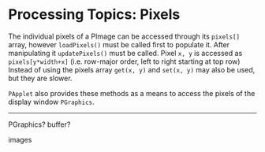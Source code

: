 # Processing Topics: Pixels

The individual pixels of a PImage can be accessed through its `pixels[]` array, however `loadPixels()` must be called first to populate it. After manipulating it `updatePixels()` must be called. Pixel `x, y` is accessed as `pixels[y*width+x]` (i.e. row-major order, left to right starting at top row) Instead of using the pixels array `get(x, y)` and `set(x, y)` may also be used, but they are slower.

`PApplet` also provides these methods as a means to access the pixels of the display window `PGraphics`.

---

PGraphics? buffer?

images




